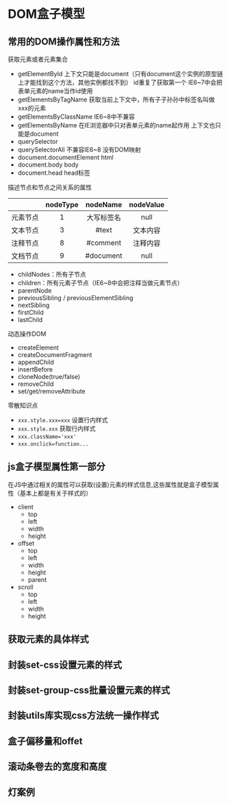 # DOM盒子模型
## 常用的DOM操作属性和方法

获取元素或者元素集合

- getElementById
  上下文只能是document（只有document这个实例的原型链上才能找到这个方法，其他实例都找不到）
  id重复了获取第一个
  IE6~7中会把表单元素的name当作id使用
- getElementsByTagName
  获取当前上下文中，所有子子孙孙中标签名叫做xxx的元素
- getElementsByClassName
  IE6~8中不兼容
- getElementsByName
  在IE浏览器中只对表单元素的name起作用
  上下文也只能是document
- querySelector
- querySelectorAll
  不兼容IE6~8
  没有DOM映射
- document.documentElement
  html
- document.body
  body
- document.head
  head标签

描述节点和节点之间关系的属性

|          | nodeType |  nodeName  | nodeValue |
| :------: | :------: | :--------: | :-------: |
| 元素节点 |    1     | 大写标签名 |   null    |
| 文本节点 |    3     |   #text    | 文本内容  |
| 注释节点 |    8     |  #comment  | 注释内容  |
| 文档节点 |    9     | #document  |   null    |

- childNodes：所有子节点
- children：所有元素子节点（IE6~8中会把注释当做元素节点）
- parentNode
- previousSibling / previousElementSibling
- nextSibling
- firstChild
- lastChild

动态操作DOM

- createElement
- createDocumentFragment
- appendChild
- insertBefore
- cloneNode(true/false)
- removeChild
- set/get/removeAttribute

零散知识点

- `xxx.style.xxx=xxx`  设置行内样式
- `xxx.style.xxx`  获取行内样式
- `xxx.className='xxx'`
- `xxx.onclick=function...`

## js盒子模型属性第一部分

在JS中通过相关的属性可以获取(设置)元素的样式信息,这些属性就是盒子模型属性（基本上都是有关于样式的）

- client
  -    top
  -    left
  -    width
  -    height
- offset
  -    top
  -    left
  -    width
  -    height
  -    parent
- scroll
  -    top
  -    left
  -    width
  -    height

## 获取元素的具体样式



## 封装set-css设置元素的样式



## 封装set-group-css批量设置元素的样式



## 封装utils库实现css方法统一操作样式



## 盒子偏移量和offet



## 滚动条卷去的宽度和高度



## 灯案例